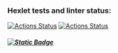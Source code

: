 ### Hexlet tests and linter status:
[![Actions Status](https://github.com/sergi-Jr/java-project-71/actions/workflows/hexlet-check.yml/badge.svg)](https://github.com/sergi-Jr/java-project-71/actions)
[![Actions Status](https://github.com/sergi-Jr/java-project-71/actions/workflows/main.yml/badge.svg)](https://github.com/sergi-Jr/java-project-71/actions)
##### [![Static Badge](https://img.shields.io/badge/flatJsonCheck-redg.svg)](https://asciinema.org/a/J4njHTwxsBPkS8z0CeSo3NawX) 